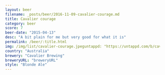 ```yaml
---
layout: beer
filename: _posts/beer/2016-11-09-cavalier-courage.md
title: Cavalier courage
category: beer
score: 7
beer-date: "2015-04-13"
desc: "A bit plain for me but very good for what it is"
permalink: /beer/:title.html
img: /img/list/cavalier-courage.jpeguntappd: "https://untappd.com/b/cavalier-brewing-courage/266277"
country: "Australia"
brewery: "Cavalier Brewing"
breweryURL: "breweryURL"
style: "Blonde Ale"
---
```

